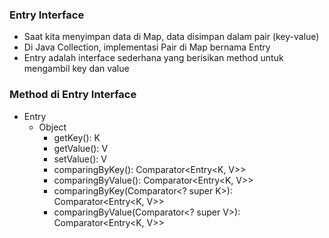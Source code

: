 ### Entry Interface
- Saat kita menyimpan data di Map, data disimpan dalam pair (key-value)
- Di Java Collection, implementasi Pair di Map bernama Entry
- Entry adalah interface sederhana yang berisikan method untuk mengambil key dan value

### Method di Entry Interface
- Entry
  - Object
    - getKey(): K
    - getValue(): V
    - setValue(): V
    - comparingByKey(): Comparator<Entry<K, V>>
    - comparingByValue(): Comparator<Entry<K, V>>
    - comparingByKey(Comparator<? super K>): Comparator<Entry<K, V>>
    - comparingByValue(Comparator<? super V>): Comparator<Entry<K, V>>